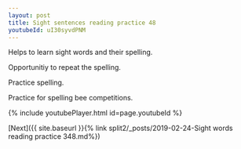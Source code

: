 ```yaml
---
layout: post
title: Sight sentences reading practice 48
youtubeId: uI30syvdPNM
---
```

 
 
Helps to learn sight words and their spelling.

Opportunitiy to repeat the spelling. 

Practice spelling. 
 
Practice for spelling bee competitions. 
 
{% include youtubePlayer.html id=page.youtubeId %}
 
 

[Next]({{ site.baseurl }}{% link  split2/_posts/2019-02-24-Sight words reading practice 348.md%})
 
